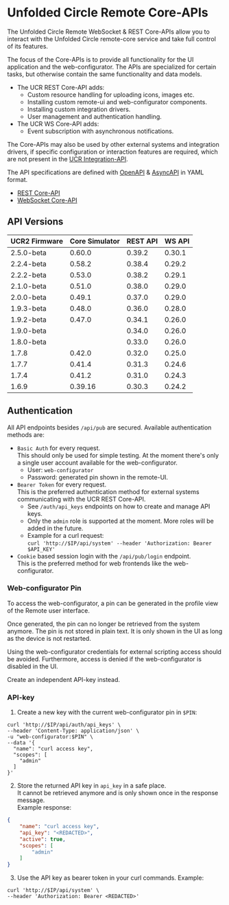 # Unfolded Circle Remote Core-APIs

The Unfolded Circle Remote WebSocket & REST Core-APIs allow you to interact with the Unfolded Circle remote-core service
and take full control of its features.

The focus of the Core-APIs is to provide all functionality for the UI application and the web-configurator.
The APIs are specialized for certain tasks, but otherwise contain the same functionality and data models.

- The UCR REST Core-API adds:
    - Custom resource handling for uploading icons, images etc.
    - Installing custom remote-ui and web-configurator components.
    - Installing custom integration drivers.
    - User management and authentication handling.
- The UCR WS Core-API adds:
    - Event subscription with asynchronous notifications.

The Core-APIs may also be used by other external systems and integration drivers, if specific configuration or
interaction features are required, which are not present in the [UCR Integration-API](../integration-api).

The API specifications are defined with [OpenAPI](https://swagger.io/specification/) & [AsyncAPI](https://www.asyncapi.com/)
in YAML format.

- [REST Core-API](rest)
- [WebSocket Core-API](websocket)

## API Versions

| UCR2 Firmware | Core Simulator | REST API | WS API |
|---------------|----------------|----------|--------|
| 2.5.0-beta    | 0.60.0         | 0.39.2   | 0.30.1 |
| 2.2.4-beta    | 0.58.2         | 0.38.4   | 0.29.2 |
| 2.2.2-beta    | 0.53.0         | 0.38.2   | 0.29.1 |
| 2.1.0-beta    | 0.51.0         | 0.38.0   | 0.29.0 |
| 2.0.0-beta    | 0.49.1         | 0.37.0   | 0.29.0 |
| 1.9.3-beta    | 0.48.0         | 0.36.0   | 0.28.0 |
| 1.9.2-beta    | 0.47.0         | 0.34.1   | 0.26.0 |
| 1.9.0-beta    |                | 0.34.0   | 0.26.0 |
| 1.8.0-beta    |                | 0.33.0   | 0.26.0 |
| 1.7.8         | 0.42.0         | 0.32.0   | 0.25.0 |
| 1.7.7         | 0.41.4         | 0.31.3   | 0.24.6 |
| 1.7.4         | 0.41.2         | 0.31.0   | 0.24.3 |
| 1.6.9         | 0.39.16        | 0.30.3   | 0.24.2 |


## Authentication
  
All API endpoints besides `/api/pub` are secured. Available authentication methods are:

- `Basic Auth` for every request.  
  This should only be used for simple testing. At the moment there's only a single user account available for the
  web-configurator.
  - User: `web-configurator`
  - Password: generated pin shown in the remote-UI.
- `Bearer Token` for every request.  
  This is the preferred authentication method for external systems communicating with the UCR REST Core-API.
  - See `/auth/api_keys` endpoints on how to create and manage API keys.
  - Only the `admin` role is supported at the moment. More roles will be added in the future.
  - Example for a curl request:  
    `curl 'http://$IP/api/system' --header 'Authorization: Bearer $API_KEY'`
- `Cookie` based session login with the `/api/pub/login` endpoint.  
  This is the preferred method for web frontends like the web-configurator.

### Web-configurator Pin

To access the web-configurator, a pin can be generated in the profile view of the Remote user interface. 

Once generated, the pin can no longer be retrieved from the system anymore. The pin is not stored in plain text. It is
only shown in the UI as long as the device is not restarted.

Using the web-configurator credentials for external scripting access should be avoided. Furthermore, access is denied if
the web-configurator is disabled in the UI.

Create an independent API-key instead.

### API-key

1. Create a new key with the current web-configurator pin in `$PIN`:

```shell
curl 'http://$IP/api/auth/api_keys' \
--header 'Content-Type: application/json' \
-u "web-configurator:$PIN" \
--data '{
  "name": "curl access key",
  "scopes": [
    "admin"
  ]
}'
```

2. Store the returned API key in `api_key` in a safe place.  
   It cannot be retrieved anymore and is only shown once in the response message.  
   Example response:

```json
{
    "name": "curl access key",
    "api_key": "<REDACTED>",
    "active": true,
    "scopes": [
        "admin"
    ]
}
```

3. Use the API key as bearer token in your curl commands. Example:

```shell
curl 'http://$IP/api/system' \
--header 'Authorization: Bearer <REDACTED>'
```
